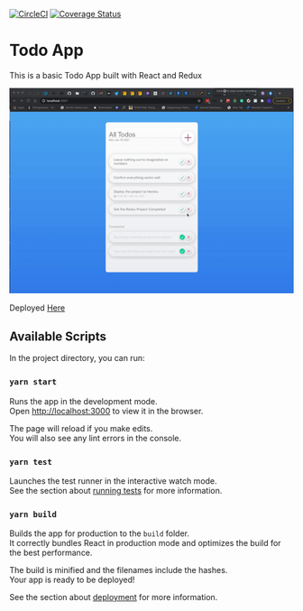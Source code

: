 [![CircleCI](https://circleci.com/gh/innocentamadi/Todo-App-Redux.svg?style=shield&circle-token=14359bf91c4c7c5cece5c5f885a55d5632f12477)](https://circleci.com/gh/innocentamadi/Todo-App-Redux)
[![Coverage Status](https://coveralls.io/repos/github/innocentamadi/Todo-App-Redux/badge.svg?branch=master&t=ne9um1)](https://coveralls.io/github/innocentamadi/Todo-App-Redux?branch=master)
# Todo App

This is a basic Todo App built with React and Redux

![alt Demo](./public/demo.gif?raw=true)

Deployed [Here](http://cent-todo-app.herokuapp.com)

## Available Scripts

In the project directory, you can run:

### `yarn start`

Runs the app in the development mode.\
Open [http://localhost:3000](http://localhost:3000) to view it in the browser.

The page will reload if you make edits.\
You will also see any lint errors in the console.

### `yarn test`

Launches the test runner in the interactive watch mode.\
See the section about [running tests](https://facebook.github.io/create-react-app/docs/running-tests) for more information.

### `yarn build`

Builds the app for production to the `build` folder.\
It correctly bundles React in production mode and optimizes the build for the best performance.

The build is minified and the filenames include the hashes.\
Your app is ready to be deployed!

See the section about [deployment](https://facebook.github.io/create-react-app/docs/deployment) for more information.